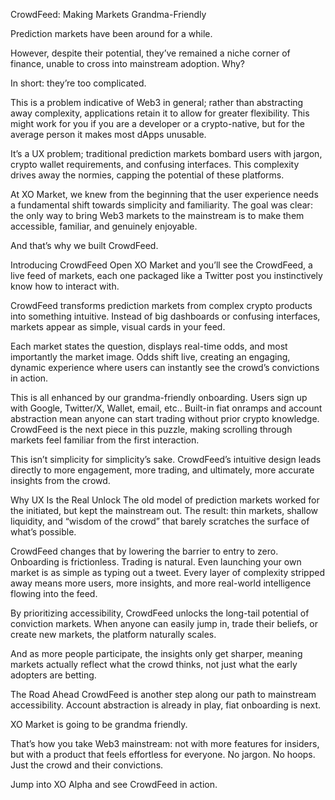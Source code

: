 CrowdFeed: Making Markets Grandma-Friendly

Prediction markets have been around for a while.

However, despite their potential, they’ve remained a niche corner of finance, unable to cross into mainstream adoption. Why?

In short: they’re too complicated.

This is a problem indicative of Web3 in general; rather than abstracting away complexity, applications retain it to allow for greater flexibility. This might work for you if you are a developer or a crypto-native, but for the average person it makes most dApps unusable.

It’s a UX problem; traditional prediction markets bombard users with jargon, crypto wallet requirements, and confusing interfaces. This complexity drives away the normies, capping the potential of these platforms.

At XO Market, we knew from the beginning that the user experience needs a fundamental shift towards simplicity and familiarity. The goal was clear: the only way to bring Web3 markets to the mainstream is to make them accessible, familiar, and genuinely enjoyable.

And that’s why we built CrowdFeed.

Introducing CrowdFeed
Open XO Market and you’ll see the CrowdFeed, a live feed of markets, each one packaged like a Twitter post you instinctively know how to interact with.

CrowdFeed transforms prediction markets from complex crypto products into something intuitive. Instead of big dashboards or confusing interfaces, markets appear as simple, visual cards in your feed.

Each market states the question, displays real-time odds, and most importantly the market image. Odds shift live, creating an engaging, dynamic experience where users can instantly see the crowd’s convictions in action.

This is all enhanced by our grandma-friendly onboarding. Users sign up with Google, Twitter/X, Wallet, email, etc.. Built-in fiat onramps and account abstraction mean anyone can start trading without prior crypto knowledge. CrowdFeed is the next piece in this puzzle, making scrolling through markets feel familiar from the first interaction.

This isn’t simplicity for simplicity’s sake. CrowdFeed’s intuitive design leads directly to more engagement, more trading, and ultimately, more accurate insights from the crowd.

Why UX Is the Real Unlock
The old model of prediction markets worked for the initiated, but kept the mainstream out. The result: thin markets, shallow liquidity, and “wisdom of the crowd” that barely scratches the surface of what’s possible.

CrowdFeed changes that by lowering the barrier to entry to zero. Onboarding is frictionless. Trading is natural. Even launching your own market is as simple as typing out a tweet. Every layer of complexity stripped away means more users, more insights, and more real-world intelligence flowing into the feed.

By prioritizing accessibility, CrowdFeed unlocks the long-tail potential of conviction markets. When anyone can easily jump in, trade their beliefs, or create new markets, the platform naturally scales.

And as more people participate, the insights only get sharper, meaning markets actually reflect what the crowd thinks, not just what the early adopters are betting.

The Road Ahead
CrowdFeed is another step along our path to mainstream accessibility. Account abstraction is already in play, fiat onboarding is next.

XO Market is going to be grandma friendly.

That’s how you take Web3 mainstream: not with more features for insiders, but with a product that feels effortless for everyone. No jargon. No hoops. Just the crowd and their convictions.

Jump into XO Alpha and see CrowdFeed in action.